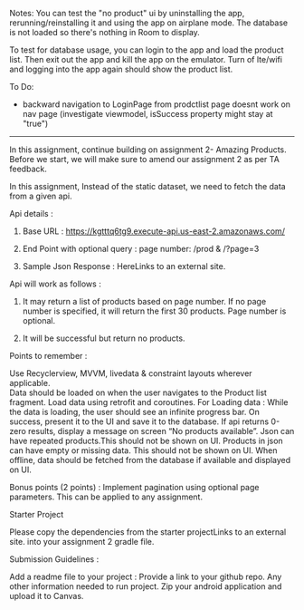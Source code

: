 Notes:
You can test the "no product" ui by uninstalling the app, rerunning/reinstalling it and using the app on airplane mode. The database is not loaded so there's nothing in Room to display.

To test for database usage, you can login to the app and load the product list. Then exit out the app and kill the app on the emulator. Turn of lte/wifi and logging into the app again should show the product list.

To Do:
- backward navigation to LoginPage from prodctlist page doesnt work on nav page (investigate viewmodel, isSuccess property might stay at "true")

________________________________________________________________________________________________________________________________________________

In this assignment, continue building on assignment 2- Amazing Products. Before we start, we will make sure to amend our assignment 2 as per TA feedback.

In this assignment, Instead of the static dataset, we need to fetch the data from a given api. 

Api details : 

1. Base URL : https://kgtttq6tg9.execute-api.us-east-2.amazonaws.com/

2. End Point with optional query : page number:  /prod  &  /?page=3

3. Sample Json Response :  HereLinks to an external site. 


Api will work as follows : 

1. It may return a list of products based on page number. If no page number is specified, it will return the first 30 products. Page number is optional. 

2. It will be successful but return no products. 


Points to remember :

Use Recyclerview, MVVM, livedata & constraint layouts wherever applicable.  
Data should be loaded on when the user navigates to the Product list fragment. Load data using retrofit and coroutines. 
For Loading data : 
While the data is loading, the user should see an infinite progress bar. 
On success, present it to the UI and save it to the database. 
If api returns 0-zero results, display a message on screen “No products available”.
Json can have repeated products.This should not be shown on UI.
Products in json can have empty or missing data. This should not be shown on UI.
When offline, data should be fetched from the database if available and displayed on UI.
 

Bonus points (2 points) : Implement pagination using optional page parameters. This can be applied to any assignment.


Starter Project

Please copy the dependencies from the starter projectLinks to an external site. into your assignment 2 gradle file. 

Submission Guidelines :

Add a readme file to your project :
Provide a link to your github repo. 
Any other information needed to run project. 
Zip your android application and upload it to Canvas.
